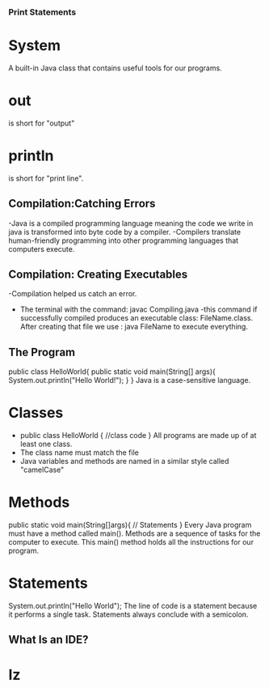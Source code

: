 ### Print Statements
# System
A built-in Java class that contains useful tools for our programs.
# out 
is short for "output"
# println 
is short for "print line".
## Compilation:Catching Errors
-Java is a compiled programming language meaning the code we write in java is transformed into byte code by a compiler.
-Compilers translate human-friendly programming into other programming languages that computers execute.

## Compilation: Creating Executables

-Compilation helped us catch an error. 
- The terminal with the command: 
javac Compiling.java
-this command if successfully compiled produces an executable class: FileName.class.
After creating that file we use : java FileName to execute everything.

## The Program
public class HelloWorld{
public static void main(String[] args){
System.out.println("Hello World!");
}
}
Java is a case-sensitive language.
# Classes
- public class HelloWorld {
//class code 
}
 All programs are made up of at least one class. 
- The class name must match the file
- Java variables and methods are named in a similar style called "camelCase"
# Methods 
public static void main(String[]args){
// Statements
}
Every Java program must have a method called main().
Methods are a sequence of tasks for the computer to execute.
This main() method holds all the instructions for our program.

# Statements
System.out.println("Hello World");
The line of code is a statement because it performs a single task. 
Statements always conclude with a semicolon.

## What Is an IDE?
# Iz
